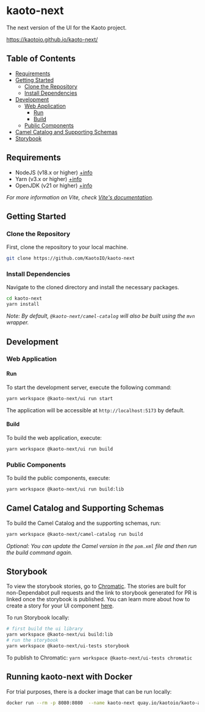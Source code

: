 # kaoto-next
The next version of the UI for the Kaoto project.

https://kaotoio.github.io/kaoto-next/

## Table of Contents
- [Requirements](#requirements)
- [Getting Started](#getting-started)
  - [Clone the Repository](#clone-the-repository)
  - [Install Dependencies](#install-dependencies)
- [Development](#development)
  - [Web Application](#web-application)
    - [Run](#run)
    - [Build](#build)
  - [Public Components](#public-components)
- [Camel Catalog and Supporting Schemas](#camel-catalog-and-supporting-schemas)
- [Storybook](#storybook)

## Requirements
- NodeJS (v18.x or higher) [+info](https://nodejs.org/en)
- Yarn (v3.x or higher) [+info](https://yarnpkg.com/getting-started/install)
- OpenJDK (v21 or higher) [+info](https://developers.redhat.com/products/openjdk/download)

_For more information on Vite, check [Vite's documentation](https://vitejs.dev/config/)._

## Getting Started
### Clone the Repository
First, clone the repository to your local machine.

```sh
git clone https://github.com/KaotoIO/kaoto-next
```
### Install Dependencies

Navigate to the cloned directory and install the necessary packages.

```sh
cd kaoto-next
yarn install
```
_Note: By default, `@kaoto-next/camel-catalog` will also be built using the `mvn` wrapper._

## Development
### Web Application
#### Run
To start the development server, execute the following command:
```sh
yarn workspace @kaoto-next/ui run start
```
The application will be accessible at `http://localhost:5173` by default.

#### Build
To build the web application, execute:
```sh
yarn workspace @kaoto-next/ui run build
```

### Public Components
To build the public components, execute:
```sh
yarn workspace @kaoto-next/ui run build:lib
```

## Camel Catalog and Supporting Schemas
To build the Camel Catalog and the supporting schemas, run:
```sh
yarn workspace @kaoto-next/camel-catalog run build
```
_Optional: You can update the Camel version in the `pom.xml` file and then run the build command again._

## Storybook

To view the storybook stories, go to [Chromatic](https://main--64ef22df8bb709ffa98c7a47.chromatic.com/). The stories are built for non-Dependabot pull requests and the link to storybook generated for PR is linked once the storybook is published. You can learn more about how to create a story for your UI component [here](https://storybook.js.org/docs/react/writing-stories/introduction).

To run Storybook locally:
``` bash
# first build the ui library
yarn workspace @kaoto-next/ui build:lib
# run the storybook 
yarn workspace @kaoto-next/ui-tests storybook
```
To publish to Chromatic: `yarn workspace @kaoto-next/ui-tests chromatic`

## Running kaoto-next with Docker
For trial purposes, there is a docker image that can be run locally:

```sh
docker run --rm -p 8080:8080  --name kaoto-next quay.io/kaotoio/kaoto-app:main
```
